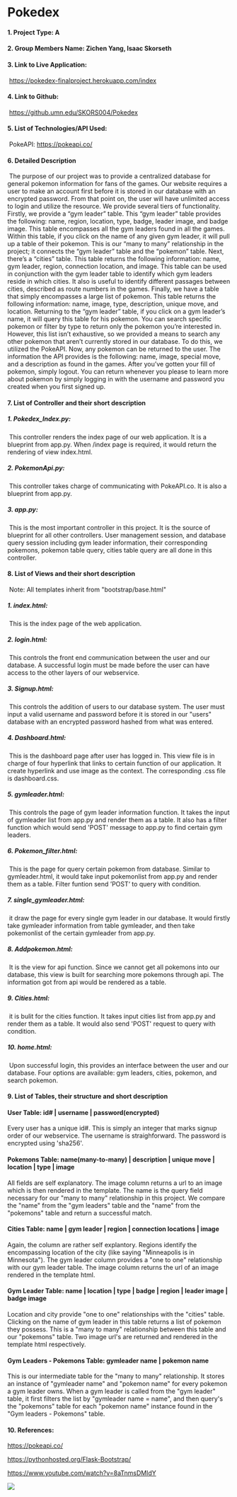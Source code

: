 # Pokedex

#### 1. Project Type: A

#### 2. Group Members Name: Zichen Yang, Isaac Skorseth

#### 3. Link to Live Application: 

​			https://pokedex-finalproject.herokuapp.com/index

#### 4. Link to Github:

​			https://github.umn.edu/SKORS004/Pokedex

#### 5. List of Technologies/API Used:

​			PokeAPI: https://pokeapi.co/

#### 6. Detailed Description

​	The purpose of our project was to provide a centralized database for general pokemon information for fans of the games. Our website requires a user to make an account first before it is stored in our database with an encrypted password. From that point on, the user will have unlimited access to login and utilize the resource. We provide several tiers of functionality. Firstly, we provide a “gym leader” table. This “gym leader” table provides the following: name, region, location, type, badge, leader image, and badge image. This table encompasses all the gym leaders found in all the games. Within this table, if you click on the name of any given gym leader, it will pull up a table of their pokemon. This is our “many to many” relationship in the project; it connects the “gym leader” table and the “pokemon” table. Next, there’s a “cities” table. This table returns the following information: name, gym leader, region, connection location, and image. This table can be used in conjunction with the gym leader table to identify which gym leaders reside in which cities. It also is useful to identify different passages between cities, described as route numbers in the games. Finally, we have a table that simply encompasses a large list of pokemon. This table returns the following information: name, image, type, description, unique move, and location. Returning to the “gym leader” table, if you click on a gym leader’s name, it will query this table for his pokemon. You can search specific pokemon or filter by type to return only the pokemon you’re interested in. However, this list isn’t exhaustive, so we provided a means to search any other pokemon that aren’t currently stored in our database. To do this, we utilized the PokeAPI. Now, any pokemon can be returned to the user. The information the API provides is the following: name, image, special move, and a description as found in the games. After you’ve gotten your fill of pokemon, simply logout. You can return whenever you please to learn more about pokemon by simply logging in with the username and password you created when you first signed up. 

####   7. List of Controller and their short description

##### 	1. Pokedex_Index.py: 

​			This controller renders the index page of our web application. It is a blueprint from app.py. When 			/index page is required, it would return the rendering of view index.html.



##### 	2. PokemonApi.py:

​			This controller takes charge of communicating with PokeAPI.co. It is also a blueprint from app.py. 



##### 	3. app.py:

​			This is the most important controller in this project. It is the source of blueprint for all other 				                       			controllers. User management session, and database query session including gym leader 				         			information, their corresponding pokemons, pokemon table query, cities table query are all done in       			this controller. 



#### 8. List of Views and their short description
​		Note: All templates inherit from "bootstrap/base.html"
##### 	1. index.html:

​			This is the index page of the web application.

##### 	2. login.html:

​			This controls the front end communication between the user and our database. A successful login must be made before the user can have access to the other layers of our webservice. 

##### 	3. Signup.html:

​			This controls the addition of users to our database system. The user must input a valid username and password before it is stored in our "users" database with an encrypted password hashed from what was entered. 

##### 	4. Dashboard.html:

​			This is the dashboard page after user has logged in. This view file is in charge of four hyperlink that 			links to certain function of our application. It create hyperlink and use image as the context. The 			corresponding .css file is dashboard.css.

##### 	5. gymleader.html:

​			This controls the page of gym leader information function. It takes the input of gymleader list from 			app.py and render them as a table. It also has a filter function which would send 'POST' message to 			app.py to find certain gym leaders. 

##### 	6. Pokemon_filter.html:

​			This is the page for query certain pokemon from database. Similar to gymleader.html, it would take 			input pokemonlist from app.py and render them as a table. Filter funtion send ’POST‘ to query with 			condition. 

##### 	7. single_gymleader.html:

​			it draw the page for every single gym leader in our database. It would firstly take gymleader 				             			information from table gymleader, and then take pokemonlist of the certain gymleader from app.py. 

##### 	8. Addpokemon.html:

​			It is the view for api function. Since we cannot get all pokemons into our database, this view is built 			for searching more pokemons through api. The information got from api would be rendered as a 			table. 

##### 	9. Cities.html:	

​			it is bulit for the cities function. It takes input cities list from app.py and render them as a table. It 			would also send 'POST' request to query with condition. 

##### 	10. home.html:

​     Upon successful login, this provides an interface between the user and our database. Four options are available: gym leaders, cities, pokemon, and search pokemon. 

#### 9. List of Tables, their structure and short description			


#### User Table: id# | username | password(encrypted)

Every user has a unique id#. This is simply an integer that marks signup order of our webservice. The username is straighforward. The password is encrypted using 'sha256'. 

#### Pokemons Table: name(many-to-many) | description | unique move | location | type | image

All fields are self explanatory. The image column returns a url to an image which is then rendered in the template. The name is the query field necessary for our "many to many" relationship in this project. We compare the "name" from the "gym leaders" table and the "name" from the "pokemons" table and return a successful match. 

#### Cities Table: name | gym leader | region | connection locations | image

Again, the column are rather self explantory. Regions identify the encompassing location of the city (like saying "Minneapolis is in Minnesota"). The gym leader column provides a "one to one" relationship with our gym leader table. The image column returns the url of an image rendered in the template html. 

#### Gym Leader Table: name | location | type | badge | region | leader image | badge image

Location and city provide "one to one" relationships with the "cities" table. Clicking on the name of gym leader in this table returns a list of pokemon they possess. This is a "many to many" relationship between this table and our "pokemons" table. Two image url's are returned and rendered in the template html respectively. 

#### Gym Leaders - Pokemons Table: gymleader name | pokemon name

This is our intermediate table for the "many to many" relationship. It stores an instance of "gymleader name" and "pokemon name" for every pokemon a gym leader owns. When a gym leader is called from the "gym leader" table, it first filters the list by "gymleader name = name", and then query's the "pokemons" table for each "pokemon name" instance found in the "Gym leaders - Pokemons" table.   

#### 10. References:

https://pokeapi.co/

https://pythonhosted.org/Flask-Bootstrap/

https://www.youtube.com/watch?v=8aTnmsDMldY

<img src="/static/database_structure.jpg">

